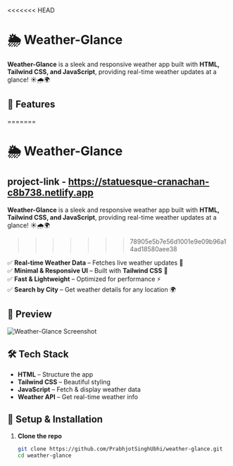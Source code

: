 <<<<<<< HEAD
# 🌦️ Weather-Glance

**Weather-Glance** is a sleek and responsive weather app built with **HTML, Tailwind CSS, and JavaScript**, providing real-time weather updates at a glance! ☀️🌧️🌍

## 🚀 Features
=======
# 🌦️ Weather-Glance  
**project-link** - https://statuesque-cranachan-c8b738.netlify.app
--
**Weather-Glance** is a sleek and responsive weather app built with **HTML, Tailwind CSS, and JavaScript**, providing real-time weather updates at a glance! ☀️🌧️🌍  
>>>>>>> 78905e5b7e56d1001e9e09b96a14ad18580aee38

✅ **Real-time Weather Data** – Fetches live weather updates 📡  
✅ **Minimal & Responsive UI** – Built with **Tailwind CSS** 🎨  
✅ **Fast & Lightweight** – Optimized for performance ⚡  
✅ **Search by City** – Get weather details for any location 🌍

## 📸 Preview

![Weather-Glance Screenshot](./img/images/image.png)

## 🛠️ Tech Stack

- **HTML** – Structure the app
- **Tailwind CSS** – Beautiful styling
- **JavaScript** – Fetch & display weather data
- **Weather API** – Get real-time weather info

## 🔧 Setup & Installation  
1. **Clone the repo**  
   ```bash
   git clone https://github.com/PrabhjotSinghUbhi/weather-glance.git
   cd weather-glance
